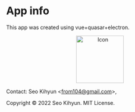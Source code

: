 # App info

This app was created using vue+quasar+electron.

   <p align="center">
     <img src="./icons/icon.png" align=center height="128" alt="Icon" title="Icon" />
   </p>

Contact: Seo Kihyun &lt;<from104@gmail.com>&gt;,

Copyright © 2022 Seo Kihyun. MIT License.
